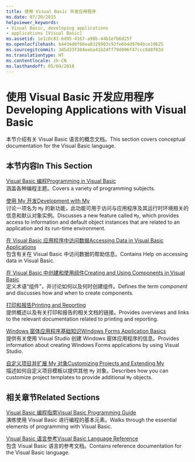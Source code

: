 ```yaml
---
title: 使用 Visual Basic 开发应用程序
ms.date: 07/20/2015
helpviewer_keywords:
- Visual Basic, developing applications
- applications [Visual Basic]
ms.assetid: 1e1c0c81-6d95-4167-a98b-44b1efb6d25f
ms.openlocfilehash: b4434d6f66ea8329903c92fe664d9704bce19625
ms.sourcegitcommit: 3d5d33f384eeba41b2dff79d096f47ccc8d8f03d
ms.translationtype: HT
ms.contentlocale: zh-CN
ms.lasthandoff: 05/04/2018
---
```

# <a name="developing-applications-with-visual-basic"></a><span data-ttu-id="0f04e-102">使用 Visual Basic 开发应用程序</span><span class="sxs-lookup"><span data-stu-id="0f04e-102">Developing Applications with Visual Basic</span></span>
<span data-ttu-id="0f04e-103">本节介绍有关 Visual Basic 语言的概念文档。</span><span class="sxs-lookup"><span data-stu-id="0f04e-103">This section covers conceptual documentation for the Visual Basic language.</span></span>  
  
## <a name="in-this-section"></a><span data-ttu-id="0f04e-104">本节内容</span><span class="sxs-lookup"><span data-stu-id="0f04e-104">In This Section</span></span>  
 [<span data-ttu-id="0f04e-105">Visual Basic 编程</span><span class="sxs-lookup"><span data-stu-id="0f04e-105">Programming in Visual Basic</span></span>](../../visual-basic/developing-apps/programming/index.md)  
 <span data-ttu-id="0f04e-106">涵盖各种编程主题。</span><span class="sxs-lookup"><span data-stu-id="0f04e-106">Covers a variety of programming subjects.</span></span>  
  
 [<span data-ttu-id="0f04e-107">使用 My 开发</span><span class="sxs-lookup"><span data-stu-id="0f04e-107">Development with My</span></span>](../../visual-basic/developing-apps/development-with-my/index.md)  
 <span data-ttu-id="0f04e-108">讨论一项名为 `My` 的新功能，此功能可用于访问与应用程序及其运行时环境相关的信息和默认对象实例。</span><span class="sxs-lookup"><span data-stu-id="0f04e-108">Discusses a new feature called `My`, which provides access to information and default object instances that are related to an application and its run-time environment.</span></span>  
  
 [<span data-ttu-id="0f04e-109">在 Visual Basic 应用程序中访问数据</span><span class="sxs-lookup"><span data-stu-id="0f04e-109">Accessing Data in Visual Basic Applications</span></span>](../../visual-basic/developing-apps/accessing-data.md)  
 <span data-ttu-id="0f04e-110">包含有关在 Visual Basic 中访问数据的帮助信息。</span><span class="sxs-lookup"><span data-stu-id="0f04e-110">Contains Help on accessing data in Visual Basic.</span></span>  
  
 [<span data-ttu-id="0f04e-111">在 Visual Basic 中创建和使用组件</span><span class="sxs-lookup"><span data-stu-id="0f04e-111">Creating and Using Components in Visual Basic</span></span>](../../visual-basic/developing-apps/creating-and-using-components.md)  
 <span data-ttu-id="0f04e-112">定义术语“组件”，并讨论如何以及何时创建组件。</span><span class="sxs-lookup"><span data-stu-id="0f04e-112">Defines the term *component* and discusses how and when to create components.</span></span>  
  
 [<span data-ttu-id="0f04e-113">打印和报告</span><span class="sxs-lookup"><span data-stu-id="0f04e-113">Printing and Reporting</span></span>](../../visual-basic/developing-apps/printing/printing-and-reporting.md)  
 <span data-ttu-id="0f04e-114">提供概述以及有关打印和报告的相关文档的链接。</span><span class="sxs-lookup"><span data-stu-id="0f04e-114">Provides overviews and links to the relevant documentation related to printing and reporting.</span></span>  
  
 [<span data-ttu-id="0f04e-115">Windows 窗体应用程序基础知识</span><span class="sxs-lookup"><span data-stu-id="0f04e-115">Windows Forms Application Basics</span></span>](../../visual-basic/developing-apps/windows-forms/windows-forms-application-basics.md)  
 <span data-ttu-id="0f04e-116">提供有关使用 Visual Studio 创建 Windows 窗体应用程序的信息。</span><span class="sxs-lookup"><span data-stu-id="0f04e-116">Provides information about creating Windows Forms applications by using Visual Studio.</span></span>  
  
 [<span data-ttu-id="0f04e-117">自定义项目并扩展 My 对象</span><span class="sxs-lookup"><span data-stu-id="0f04e-117">Customizing Projects and Extending My</span></span>](../../visual-basic/developing-apps/customizing-extending-my/customizing-projects-and-extending-my.md)  
 <span data-ttu-id="0f04e-118">描述如何自定义项目模板以提供其他 `My` 对象。</span><span class="sxs-lookup"><span data-stu-id="0f04e-118">Describes how you can customize project templates to provide additional `My` objects.</span></span>  
  
## <a name="related-sections"></a><span data-ttu-id="0f04e-119">相关章节</span><span class="sxs-lookup"><span data-stu-id="0f04e-119">Related Sections</span></span>  
 [<span data-ttu-id="0f04e-120">Visual Basic 编程指南</span><span class="sxs-lookup"><span data-stu-id="0f04e-120">Visual Basic Programming Guide</span></span>](../../visual-basic/programming-guide/index.md)  
 <span data-ttu-id="0f04e-121">演练使用 Visual Basic 进行编程的基本元素。</span><span class="sxs-lookup"><span data-stu-id="0f04e-121">Walks through the essential elements of programming with Visual Basic.</span></span>  
  
 [<span data-ttu-id="0f04e-122">Visual Basic 语言参考</span><span class="sxs-lookup"><span data-stu-id="0f04e-122">Visual Basic Language Reference</span></span>](../../visual-basic/language-reference/index.md)  
 <span data-ttu-id="0f04e-123">包含 Visual Basic 语言的参考文档。</span><span class="sxs-lookup"><span data-stu-id="0f04e-123">Contains reference documentation for the Visual Basic language.</span></span>

